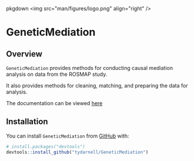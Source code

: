 pkgdown &lt;img src="man/figures/logo.png" align="right" /&gt;

# GeneticMediation 

## Overview

`GeneticMediation` provides methods for conducting causal mediation analysis on data from the ROSMAP study.

It also provides methods for cleaning, matching, and preparing the data for analysis.

The documentation can be viewed [here](https://tydarnell.github.io/GeneticMediation_0.1.0.pdf)

## Installation

You can install `GeneticMediation` from [GitHub](https://github.com/)
with:

``` r
# install.packages("devtools")
devtools::install_github("tydarnell/GeneticMediation")
```



